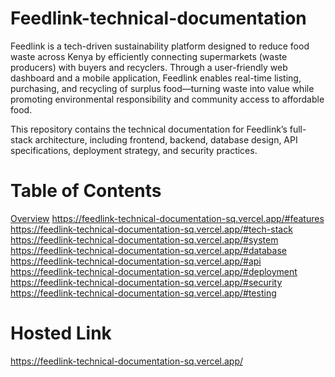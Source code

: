 # Feedlink-technical-documentation

Feedlink is a tech-driven sustainability platform designed to reduce food waste across Kenya by efficiently connecting supermarkets (waste producers) with buyers and recyclers. Through a user-friendly web dashboard and a mobile application, Feedlink enables real-time listing, purchasing, and recycling of surplus food—turning waste into value while promoting environmental responsibility and community access to affordable food.

This repository contains the technical documentation for Feedlink’s full-stack architecture, including frontend, backend, database design, API specifications, deployment strategy, and security practices.

# Table of Contents
[Overview](https://feedlink-technical-documentation-sq.vercel.app/#overview)
https://feedlink-technical-documentation-sq.vercel.app/#features
https://feedlink-technical-documentation-sq.vercel.app/#tech-stack
https://feedlink-technical-documentation-sq.vercel.app/#system
https://feedlink-technical-documentation-sq.vercel.app/#database
https://feedlink-technical-documentation-sq.vercel.app/#api
https://feedlink-technical-documentation-sq.vercel.app/#deployment
https://feedlink-technical-documentation-sq.vercel.app/#security
https://feedlink-technical-documentation-sq.vercel.app/#testing

# Hosted Link 
https://feedlink-technical-documentation-sq.vercel.app/
